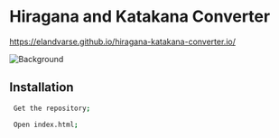 # Hiragana and Katakana Converter

https://elandvarse.github.io/hiragana-katakana-converter.io/

![Background](https://imgur.com/NvbUmjv.png)

## Installation

```sh
 Get the repository;

 Open index.html;
```
